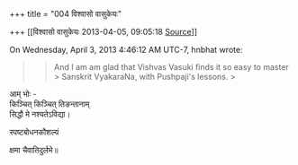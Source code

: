 +++
title = "004 विश्वासो वासुकेयः"

+++
[[विश्वासो वासुकेयः	2013-04-05, 09:05:18 [Source](https://groups.google.com/g/samskrita/c/MZUxX-xMbrg)]]



  
  
On Wednesday, April 3, 2013 4:46:12 AM UTC-7, hnbhat wrote:

> 
> >   
> > 

> 
> > And I am am glad that Vishvas Vasuki finds it so easy to master > Sanskrit VyakaraNa, with Pushpaji's lessons. >
> 

आम् भोः -  
किञ्चित् किञ्चित् तिङन्तानाम्  
सिद्धौ मे नश्यतेऽविद्या।

स्पष्टबोधनकौशल्यं

क्षमा चैवातिदुर्लभे॥

  

